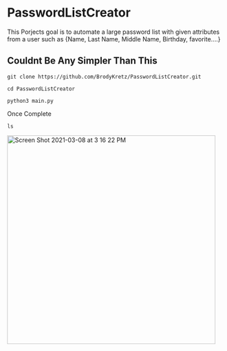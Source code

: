 # PasswordListCreator
This Porjects goal is to automate a large password list with given attributes from a user such as {Name, Last Name, Middle Name, Birthday, favorite....}

## Couldnt Be Any Simpler Than This

```
git clone https://github.com/BrodyKretz/PasswordListCreator.git
```
```
cd PasswordListCreator
```
```
python3 main.py
```

Once Complete 

```
ls
```

<img width="484" alt="Screen Shot 2021-03-08 at 3 16 22 PM" src="https://user-images.githubusercontent.com/43651169/110389272-86df7680-8021-11eb-8a0f-86bbf9ddeb54.png">
